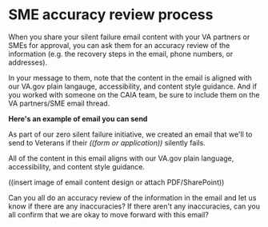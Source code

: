 # SME accuracy review process
When you share your silent failure email content with your VA partners or SMEs for approval, you can ask them for an accuracy review of the information (e.g. the recovery steps in the email, phone numbers, or addresses).

In your message to them, note that the content in the email is aligned with our VA.gov plain langauge, accessibility, and content style guidance. And if you worked with someone on the CAIA team, be sure to include them on the VA partners/SME email thread.

**Here's an example of email you can send**

As part of our zero silent failure initiative, we created an email that we'll to send to Veterans if their _((form or application))_ silently fails.

All of the content in this email aligns with our VA.gov plain language, accessibility, and content style guidance. 

((insert image of email content design or attach PDF/SharePoint))

Can you all do an accuracy review of the information in the email and let us know if there are any inaccuracies? If there aren't any inaccuracies, can you all confirm that we are okay to move forward with this email?
